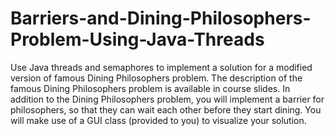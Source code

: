# Barriers-and-Dining-Philosophers-Problem-Using-Java-Threads

Use Java threads and semaphores to implement a
solution for a modified version of famous Dining Philosophers problem. The description
of the famous Dining Philosophers problem is available in course slides. In addition to
the Dining Philosophers problem, you will implement a barrier for philosophers, so that
they can wait each other before they start dining. You will make use of a GUI class
(provided to you) to visualize your solution.
